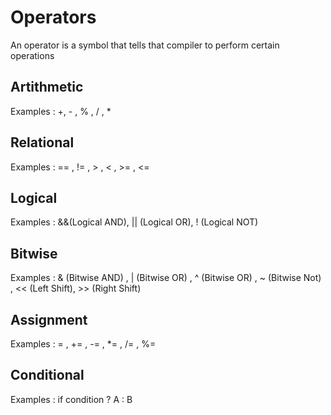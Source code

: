 # Operators

An operator is a symbol that tells that compiler to perform certain operations

## Artithmetic 

Examples : +, - , % , / , *

## Relational

Examples : == , != , > , < , >= , <= 

## Logical

Examples : &&(Logical AND), || (Logical OR), ! (Logical NOT)

## Bitwise

Examples : & (Bitwise AND) , | (Bitwise OR) , ^ (Bitwise OR) , ~ (Bitwise Not) , << (Left Shift), >> (Right Shift)

## Assignment

Examples : = , += , -= , *= , /= , %=

## Conditional

Examples : if condition ? A : B







